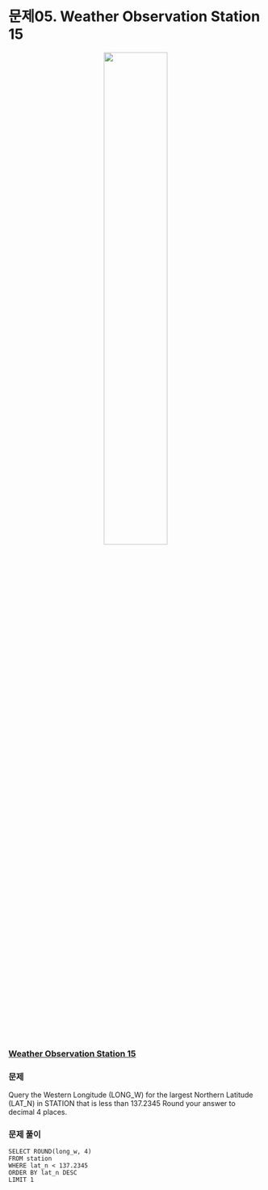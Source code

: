 # 문제05. Weather Observation Station 15
<center><img src="https://img1.daumcdn.net/thumb/R1280x0/?scode=mtistory2&fname=https%3A%2F%2Fblog.kakaocdn.net%2Fdn%2FnsLDz%2Fbtq9pEgSXZt%2FmaxivgDvI78FL4oxtqs721%2Fimg.png" width="50%" height="50%"></center>

### [ Weather Observation Station 15](https://www.hackerrank.com/challenges/weather-observation-station-15/problem?isFullScreen=true)

### 문제
Query the Western Longitude (LONG_W) for the largest Northern Latitude (LAT_N) in STATION that is less than 137.2345 Round your answer to  decimal 4 places.<br>


### 문제 풀이
```Mysql
SELECT ROUND(long_w, 4)
FROM station
WHERE lat_n < 137.2345
ORDER BY lat_n DESC
LIMIT 1
```
